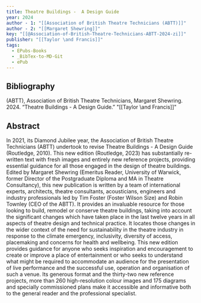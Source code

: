 ```yaml
---
title: Theatre Buildings -  A Design Guide
year: 2024
author - 1: "[[Association of British Theatre Technicians (ABTT)]]"
author - 2: "[[Margaret Shewring]]"
key: "[[@Association-of-British-Theatre-Technicians-ABTT-2024-zi]]"
publisher: "[[Taylor \and Francis]]"
tags:
  - EPubs-Books
  - _BibTex-to-MD-Git
  - ePub
---
```


## Bibliography
(ABTT), Association of British Theatre Technicians, Margaret Shewring. 2024. “Theatre Buildings -  A Design Guide.” "[[Taylor \and Francis]]"

## Abstract
In 2021, its Diamond Jubilee year, the Association of British Theatre Technicians (ABTT) undertook to revise Theatre Buildings -  A Design Guide (Routledge, 2010). This new edition (Routledge, 2023) has substantially re-written text with fresh images and entirely new reference projects, providing essential guidance for all those engaged in the design of theatre buildings. Edited by Margaret Shewring (Emeritus Reader, University of Warwick, former Director of the Postgraduate Diploma and MA in Theatre Consultancy), this new publication is written by a team of international experts, architects, theatre consultants, acousticians, engineers and industry professionals led by Tim Foster (Foster Wilson Size) and Robin Townley (CEO of the ABTT). It provides an invaluable resource for those looking to build, remodel or conserve theatre buildings, taking into account the significant changes which have taken place in the last twelve years in all aspects of theatre design and technical practice. It locates those changes in the wider context of the need for sustainability in the theatre industry in response to the climate emergency, inclusivity, diversity of access, placemaking and concerns for health and wellbeing. This new edition provides guidance for anyone who seeks inspiration and encouragement to create or improve a place of entertainment or who seeks to understand what might be required to accommodate an audience for the presentation of live performance and the successful use, operation and organisation of such a venue. Its generous format and the thirty-two new reference projects, more than 260 high-resolution colour images and 175 diagrams and specially commissioned plans make it accessible and informative both to the general reader and the professional specialist.